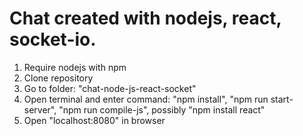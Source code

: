 # Chat created with nodejs, react, socket-io.

  1. Require nodejs with npm
  2. Clone repository
  3. Go to folder: "chat-node-js-react-socket"
  4. Open terminal and enter command: "npm install", "npm run start-server", "npm run compile-js", possibly "npm install react"
  5. Open "localhost:8080" in browser
